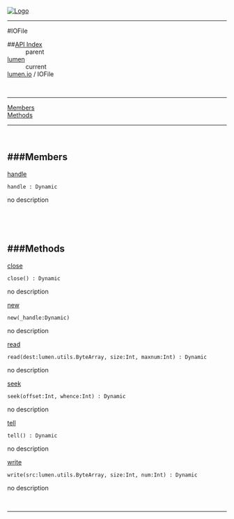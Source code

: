 
[![Logo](../../../images/logo.png)](../../../index.html)

---

#IOFile


##[API Index](../../../api/index.html#lumen.io)   
&emsp;&emsp;&emsp;parent    
[lumen](../)     
&emsp;&emsp;&emsp;current    
[lumen.io](./) / IOFile

<br/>

---


[Members](#Members)   
[Methods](#Methods)   


---

&nbsp;   

<a class="lift" name="Members" ></a>
###Members   
---
<a class="lift" name="handle" href="#handle">handle</a>



`handle : Dynamic`

<span class="small_desc_flat"> no description </span>   

&nbsp;   

&nbsp;   

<a class="lift" name="Methods" ></a>
###Methods   
---
<a class="lift" name="close" href="#close">close</a>



`close() : Dynamic`

<span class="small_desc_flat"> no description </span>   

<a class="lift" name="new" href="#new">new</a>



`new(_handle:Dynamic) `

<span class="small_desc_flat"> no description </span>   

<a class="lift" name="read" href="#read">read</a>



`read(dest:lumen.utils.ByteArray, size:Int, maxnum:Int) : Dynamic`

<span class="small_desc_flat"> no description </span>   

<a class="lift" name="seek" href="#seek">seek</a>



`seek(offset:Int, whence:Int) : Dynamic`

<span class="small_desc_flat"> no description </span>   

<a class="lift" name="tell" href="#tell">tell</a>



`tell() : Dynamic`

<span class="small_desc_flat"> no description </span>   

<a class="lift" name="write" href="#write">write</a>



`write(src:lumen.utils.ByteArray, size:Int, num:Int) : Dynamic`

<span class="small_desc_flat"> no description </span>   



&nbsp;
&nbsp;
&nbsp;

---  


&nbsp;   
&nbsp;   